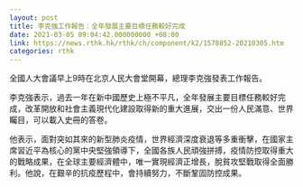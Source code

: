 ```yaml
---
layout: post
title: 李克強工作報告：全年發展主要目標任務較好完成
date: 2021-03-05 09:04:42.000000000 +08:00
link: https://news.rthk.hk/rthk/ch/component/k2/1578852-20210305.htm
categories: rthk
---
```


全國人大會議早上9時在北京人民大會堂開幕，總理李克強發表工作報告。

李克強表示，過去一年在新中國歷史上極不平凡，全年發展主要目標任務較好完成，改革開放和社會主義現代化建設取得新的重大進展，交出一份人民滿意、世界矚目，可以載入史冊的答卷。

他表示，面對突如其來的新型肺炎疫情，世界經濟深度衰退等多重衝擊，在國家主席習近平為核心的黨中央堅強領導下，全國各族人民頑強拼搏，疫情防控取得重大的戰略成果，在全球主要經濟體中，唯一實現經濟正增長，脫貧攻堅戰取得全面勝利。他說，在艱辛的抗疫歷程中，會持續努力，不斷鞏固防控成果。
